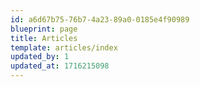 ```yaml
---
id: a6d67b75-76b7-4a23-89a0-0185e4f90989
blueprint: page
title: Articles
template: articles/index
updated_by: 1
updated_at: 1716215098
---
```

